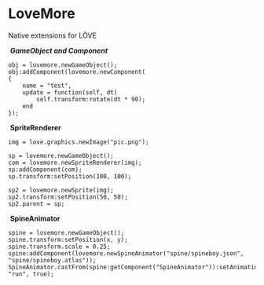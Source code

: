 # LoveMore
Native extensions for LÖVE

​	***GameObject and Component***

	obj = lovemore.newGameObject();
	obj:addComponent(lovemore.newComponent(
	{
		name = "test",
	    update = function(self, dt)
			self.transform:rotate(dt * 90);
		end
	});
​	**SpriteRenderer**

	img = love.graphics.newImage("pic.png");
	
	sp = lovemore.newGameObject();
	com = lovemore.newSpriteRenderer(img);
	sp:addComponent(com);
	sp.transform:setPosition(100, 100);
	
	sp2 = lovemore.newSprite(img);
	sp2.transform:setPosition(50, 50);
	sp2.parent = sp;

​	**SpineAnimator**

	spine = lovemore.newGameObject();
	spine.transform:setPosition(x, y);
	spine.transform.scale = 0.25;
	spine:addComponent(lovemore.newSpineAnimator("spine/spineboy.json", "spine/spineboy.atlas"));
	SpineAnimator.castFrom(spine:getComponent("SpineAnimator")):setAnimation(0, "run", true);
